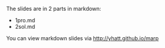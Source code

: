 
The slides are in 2 parts in markdown:
- 1pro.md
- 2sol.md


You can view markdown slides via http://yhatt.github.io/marp
